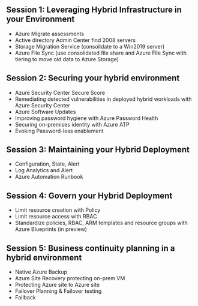## Session 1: Leveraging Hybrid Infrastructure in your Environment 

- Azure Migrate assessments
- Active directory Admin Center find 2008 servers
- Storage Migration Service (consolidate to a Win2019 server)
- Azure File Sync (use consolidated file share and Azure File Sync with tiering to move old data to Azure Storage)

## Session 2: Securing your hybrid environment

- Azure Security Center Secure Score
- Remediating detected vulnerabilities in deployed hybrid workloads with Azure Security Center
- Azure Software Updates
- Improving password hygiene with Azure Password Health
- Securing on-premises identity with Azure ATP
- Evoking Password-less enablement

## Session 3: Maintaining your Hybrid Deployment 

- Configuration, State, Alert
- Log Analytics and Alert
- Azure Automation Runbook

## Session 4: Govern your Hybrid Deployment

- Limit resource creation with Policy
- Limit resource access with RBAC
- Standardize policies, RBAC, ARM templates and resource groups with Azure Blueprints (in preview)

## Session 5: Business continuity planning in a hybrid environment

- Native Azure Backup
- Azure Site Recovery protecting on-prem VM
- Protecting Azure site to Azure site
- Failover Planning & Failover testing
- Failback
